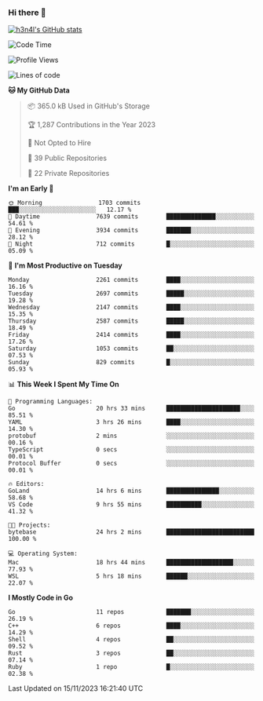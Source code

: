 ### Hi there 👋

[![h3n4l's GitHub stats](https://github-readme-stats.vercel.app/api?username=h3n4l&count_private=true&show_icons=true&theme=radical)](https://github.com/h3n4l/github-readme-stats)

<!--START_SECTION:waka-->
![Code Time](http://img.shields.io/badge/Code%20Time-1%2C705%20hrs%2056%20mins-blue)

![Profile Views](http://img.shields.io/badge/Profile%20Views-0-blue)

![Lines of code](https://img.shields.io/badge/From%20Hello%20World%20I%27ve%20Written-3.7%20million%20lines%20of%20code-blue)

**🐱 My GitHub Data** 

> 📦 365.0 kB Used in GitHub's Storage 
 > 
> 🏆 1,287 Contributions in the Year 2023
 > 
> 🚫 Not Opted to Hire
 > 
> 📜 39 Public Repositories 
 > 
> 🔑 22 Private Repositories 
 > 
**I'm an Early 🐤** 

```text
🌞 Morning                1703 commits        ███░░░░░░░░░░░░░░░░░░░░░░   12.17 % 
🌆 Daytime                7639 commits        ██████████████░░░░░░░░░░░   54.61 % 
🌃 Evening                3934 commits        ███████░░░░░░░░░░░░░░░░░░   28.12 % 
🌙 Night                  712 commits         █░░░░░░░░░░░░░░░░░░░░░░░░   05.09 % 
```
📅 **I'm Most Productive on Tuesday** 

```text
Monday                   2261 commits        ████░░░░░░░░░░░░░░░░░░░░░   16.16 % 
Tuesday                  2697 commits        █████░░░░░░░░░░░░░░░░░░░░   19.28 % 
Wednesday                2147 commits        ████░░░░░░░░░░░░░░░░░░░░░   15.35 % 
Thursday                 2587 commits        █████░░░░░░░░░░░░░░░░░░░░   18.49 % 
Friday                   2414 commits        ████░░░░░░░░░░░░░░░░░░░░░   17.26 % 
Saturday                 1053 commits        ██░░░░░░░░░░░░░░░░░░░░░░░   07.53 % 
Sunday                   829 commits         █░░░░░░░░░░░░░░░░░░░░░░░░   05.93 % 
```


📊 **This Week I Spent My Time On** 

```text
💬 Programming Languages: 
Go                       20 hrs 33 mins      █████████████████████░░░░   85.51 % 
YAML                     3 hrs 26 mins       ████░░░░░░░░░░░░░░░░░░░░░   14.30 % 
protobuf                 2 mins              ░░░░░░░░░░░░░░░░░░░░░░░░░   00.16 % 
TypeScript               0 secs              ░░░░░░░░░░░░░░░░░░░░░░░░░   00.01 % 
Protocol Buffer          0 secs              ░░░░░░░░░░░░░░░░░░░░░░░░░   00.01 % 

🔥 Editors: 
GoLand                   14 hrs 6 mins       ███████████████░░░░░░░░░░   58.68 % 
VS Code                  9 hrs 55 mins       ██████████░░░░░░░░░░░░░░░   41.32 % 

🐱‍💻 Projects: 
bytebase                 24 hrs 2 mins       █████████████████████████   100.00 % 

💻 Operating System: 
Mac                      18 hrs 44 mins      ███████████████████░░░░░░   77.93 % 
WSL                      5 hrs 18 mins       ██████░░░░░░░░░░░░░░░░░░░   22.07 % 
```

**I Mostly Code in Go** 

```text
Go                       11 repos            ███████░░░░░░░░░░░░░░░░░░   26.19 % 
C++                      6 repos             ████░░░░░░░░░░░░░░░░░░░░░   14.29 % 
Shell                    4 repos             ██░░░░░░░░░░░░░░░░░░░░░░░   09.52 % 
Rust                     3 repos             ██░░░░░░░░░░░░░░░░░░░░░░░   07.14 % 
Ruby                     1 repo              █░░░░░░░░░░░░░░░░░░░░░░░░   02.38 % 
```




 Last Updated on 15/11/2023 16:21:40 UTC
<!--END_SECTION:waka-->

